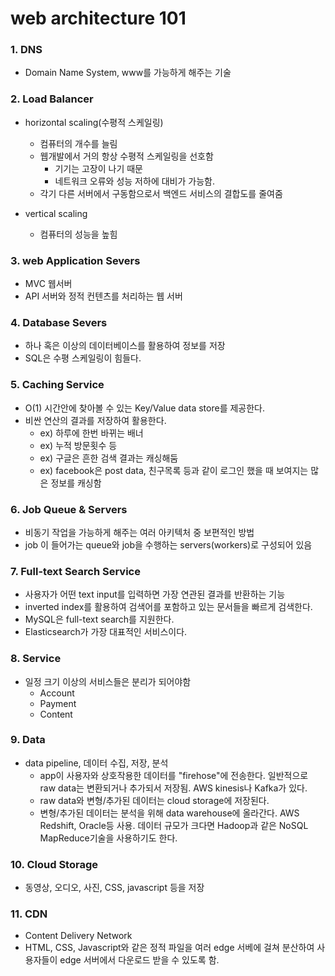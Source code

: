 # web architecture 101

### 1. DNS
- Domain Name System, www를 가능하게 해주는 기술

### 2. Load Balancer
- horizontal scaling(수평적 스케일링)
    - 컴퓨터의 개수를 늘림
    - 웹개발에서 거의 항상 수평적 스케일링을 선호함
        - 기기는 고장이 나기 때문
        - 네트워크 오류와 성능 저하에 대비가 가능함.
    - 각기 다른 서버에서 구동함으로서 백엔드 서비스의 결합도를 줄여줌
    
- vertical scaling
    - 컴퓨터의 성능을 높힘
    

### 3. web Application Severs
- MVC 웹서버
- API 서버와 정적 컨텐츠를 처리하는 웹 서버

### 4. Database Severs
- 하나 혹은 이상의 데이터베이스를 활용하여 정보를 저장
- SQL은 수평 스케일링이 힘들다. 

### 5. Caching Service
- O(1) 시간안에 찾아볼 수 있는 Key/Value data store를 제공한다.
- 비싼 연산의 결과를 저장하여 활용한다.
    - ex) 하루에 한번 바뀌는 배너
    - ex) 누적 방문횟수 등
    - ex) 구글은 흔한 검색 결과는 캐싱해둠
    - ex) facebook은 post data, 친구목록 등과 같이 로그인 했을 때 보여지는 많은 정보를 캐싱함
    
### 6. Job Queue & Servers
- 비동기 작업을 가능하게 해주는 여러 아키텍처 중 보편적인 방법
- job 이 들어가는 queue와 job을 수행하는 servers(workers)로 구성되어 있음

### 7. Full-text Search Service
- 사용자가 어떤 text input를 입력하면 가장 연관된 결과를 반환하는 기능
- inverted index를 활용하여 검색어를 포함하고 있는 문서들을 빠르게 검색한다.
- MySQL은 full-text search를 지원한다.
- Elasticsearch가 가장 대표적인 서비스이다.

### 8. Service
- 일정 크기 이상의 서비스들은 분리가 되어야함
    - Account
    - Payment
    - Content
    
### 9. Data
- data pipeline, 데이터 수집, 저장, 분석
    - app이 사용자와 상호작용한 데이터를 "firehose"에 전송한다. 일반적으로 raw data는 변환되거나 추가되서 저장됨. AWS kinesis나 Kafka가 있다.
    - raw data와 변형/추가된 데이터는 cloud storage에 저장된다.
    - 변형/추가된 데이터는 분석을 위해 data warehouse에 올라간다. AWS Redshift, Oracle등 사용. 데이터 규모가 크다면 Hadoop과 같은 NoSQL MapReduce기술을 사용하기도 한다.
    
### 10. Cloud Storage
- 동영상, 오디오, 사진, CSS, javascript 등을 저장

### 11. CDN
- Content Delivery Network
- HTML, CSS, Javascript와 같은 정적 파일을 여러 edge 서베에 걸쳐 분산하여 사용자들이 edge 서버에서 다운로드 받을 수 있도록 함.